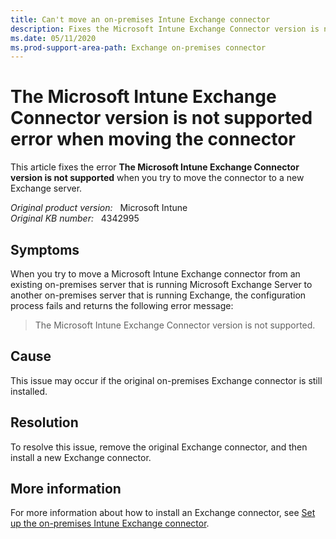 ```yaml
---
title: Can't move an on-premises Intune Exchange connector
description: Fixes the Microsoft Intune Exchange Connector version is not supported error when you try to move the connector to a new Exchange server.
ms.date: 05/11/2020
ms.prod-support-area-path: Exchange on-premises connector
---
```

# The Microsoft Intune Exchange Connector version is not supported error when moving the connector

This article fixes the error **The Microsoft Intune Exchange Connector version is not supported** when you try to move the connector to a new Exchange server.

_Original product version:_ &nbsp; Microsoft Intune  
_Original KB number:_ &nbsp; 4342995

## Symptoms

When you try to move a Microsoft Intune Exchange connector from an existing on-premises server that is running Microsoft Exchange Server to another on-premises server that is running Exchange, the configuration process fails and returns the following error message:  

> The Microsoft Intune Exchange Connector version is not supported.

## Cause

This issue may occur if the original on-premises Exchange connector is still installed.

## Resolution

To resolve this issue, remove the original Exchange connector, and then install a new Exchange connector.

## More information

For more information about how to install an Exchange connector, see [Set up the on-premises Intune Exchange connector](/mem/intune/protect/exchange-connector-install).
